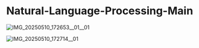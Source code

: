 # Natural-Language-Processing-Main

![IMG_20250510_172653__01__01](https://github.com/user-attachments/assets/64fa2986-e12c-4f28-93d1-8f0036c4a38a)




![IMG_20250510_172714__01](https://github.com/user-attachments/assets/e583d6e1-5b09-481a-abb6-48a2713af4df)


